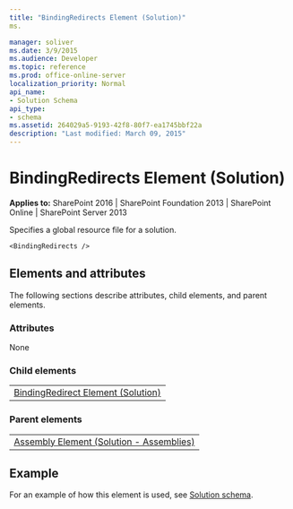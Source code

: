```yaml
---
title: "BindingRedirects Element (Solution)"
ms.

manager: soliver
ms.date: 3/9/2015
ms.audience: Developer
ms.topic: reference
ms.prod: office-online-server
localization_priority: Normal
api_name:
- Solution Schema
api_type:
- schema
ms.assetid: 264029a5-9193-42f8-80f7-ea1745bbf22a
description: "Last modified: March 09, 2015"
---
```


# BindingRedirects Element (Solution)

 
  
 **Applies to:** SharePoint 2016 | SharePoint Foundation 2013 | SharePoint Online | SharePoint Server 2013
  
Specifies a global resource file for a solution.
  
```
<BindingRedirects />
```

## Elements and attributes

The following sections describe attributes, child elements, and parent elements.

### Attributes

None
  
### Child elements

||
|:-----|
|[BindingRedirect Element (Solution)](bindingredirect-element-solution.md)|
   
### Parent elements

||
|:-----|
|[Assembly Element (Solution - Assemblies)](assembly-element-solutionassemblies.md)|
   
## Example

For an example of how this element is used, see [Solution schema](solution-schema.md).
  

